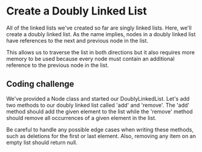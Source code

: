 # Create a Doubly Linked List

All of the linked lists we've created so far are singly linked lists. Here, we'll create a doubly linked list. As the name implies, nodes in a doubly linked list have references to the next and previous node in the list.

This allows us to traverse the list in both directions but it also requires more memory to be used because every node must contain an additional reference to the previous node in the list.

## Coding challenge

We've provided a Node class and started our DoublyLinkedList. Let's add two methods to our doubly linked list called 'add' and 'remove'. The 'add' method should add the given element to the list while the 'remove' method should remove all occurrences of a given element in the list.

Be careful to handle any possible edge cases when writing these methods, such as deletions for the first or last element. Also, removing any item on an empty list should return null.